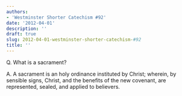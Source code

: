 ```yaml
---
authors:
- 'Westminster Shorter Catechism #92'
date: '2012-04-01'
description: ''
draft: true
slug: 2012-04-01-westminster-shorter-catechism-#92
title: ''
---
```

Q. What is a sacrament?

A. A sacrament is an holy ordinance instituted by Christ; wherein, by sensible signs, Christ, and the benefits of the new covenant, are represented, sealed, and applied to believers.



